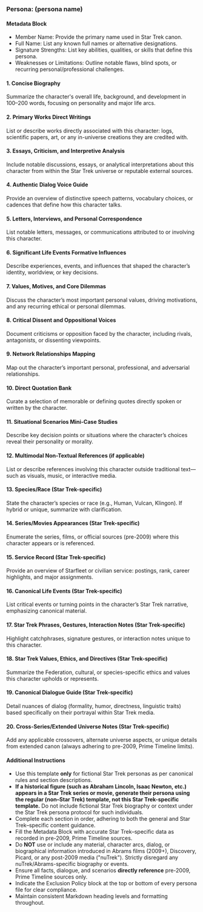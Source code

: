 <!--
Markdown Heading Level Policy:
- Use ### for the persona (main title).
- Use #### for all section/subsection headings.
- Never use # or ## in modular files.
- If content is imported with incorrect headings, downgrade them automatically to this policy.
Do NOT include these instructions in the final output/results.
-->

### Persona: (persona name)

#### Metadata Block

- Member Name: Provide the primary name used in Star Trek canon.
- Full Name: List any known full names or alternative designations.
- Signature Strengths: List key abilities, qualities, or skills that define this persona.
- Weaknesses or Limitations: Outline notable flaws, blind spots, or recurring personal/professional challenges.

#### 1. Concise Biography

Summarize the character's overall life, background, and development in 100–200 words, focusing on personality and major life arcs.

#### 2. Primary Works Direct Writings

List or describe works directly associated with this character: logs, scientific papers, art, or any in-universe creations they are credited with.

#### 3. Essays, Criticism, and Interpretive Analysis

Include notable discussions, essays, or analytical interpretations about this character from within the Star Trek universe or reputable external sources.

#### 4. Authentic Dialog Voice Guide

Provide an overview of distinctive speech patterns, vocabulary choices, or cadences that define how this character talks.

#### 5. Letters, Interviews, and Personal Correspondence

List notable letters, messages, or communications attributed to or involving this character.

#### 6. Significant Life Events Formative Influences

Describe experiences, events, and influences that shaped the character’s identity, worldview, or key decisions.

#### 7. Values, Motives, and Core Dilemmas

Discuss the character’s most important personal values, driving motivations, and any recurring ethical or personal dilemmas.

#### 8. Critical Dissent and Oppositional Voices

Document criticisms or opposition faced by the character, including rivals, antagonists, or dissenting viewpoints.

#### 9. Network Relationships Mapping

Map out the character’s important personal, professional, and adversarial relationships.

#### 10. Direct Quotation Bank

Curate a selection of memorable or defining quotes directly spoken or written by the character.

#### 11. Situational Scenarios Mini-Case Studies

Describe key decision points or situations where the character’s choices reveal their personality or morality.

#### 12. Multimodal Non-Textual References (if applicable)

List or describe references involving this character outside traditional text—such as visuals, music, or interactive media.

#### 13. Species/Race (Star Trek-specific)

State the character’s species or race (e.g., Human, Vulcan, Klingon). If hybrid or unique, summarize with clarification.

#### 14. Series/Movies Appearances (Star Trek-specific)

Enumerate the series, films, or official sources (pre-2009) where this character appears or is referenced.

#### 15. Service Record (Star Trek-specific)

Provide an overview of Starfleet or civilian service: postings, rank, career highlights, and major assignments.

#### 16. Canonical Life Events (Star Trek-specific)

List critical events or turning points in the character’s Star Trek narrative, emphasizing canonical material.

#### 17. Star Trek Phrases, Gestures, Interaction Notes (Star Trek-specific)

Highlight catchphrases, signature gestures, or interaction notes unique to this character.

#### 18. Star Trek Values, Ethics, and Directives (Star Trek-specific)

Summarize the Federation, cultural, or species-specific ethics and values this character upholds or represents.

#### 19. Canonical Dialogue Guide (Star Trek-specific)

Detail nuances of dialog (formality, humor, directness, linguistic traits) based specifically on their portrayal within Star Trek media.

#### 20. Cross-Series/Extended Universe Notes (Star Trek-specific)

Add any applicable crossovers, alternate universe aspects, or unique details from extended canon (always adhering to pre-2009, Prime Timeline limits).

#### Additional Instructions

- Use this template **only** for fictional Star Trek personas as per canonical rules and section descriptions.
- **If a historical figure (such as Abraham Lincoln, Isaac Newton, etc.) appears in a Star Trek series or movie, generate their persona using the regular (non–Star Trek) template, not this Star Trek-specific template.** Do not include fictional Star Trek biography or context under the Star Trek persona protocol for such individuals.
- Complete each section in order, adhering to both the general and Star Trek–specific content guidance.
- Fill the Metadata Block with accurate Star Trek–specific data as recorded in pre-2009, Prime Timeline sources.
- Do **NOT** use or include any material, character arcs, dialog, or biographical information introduced in Abrams films (2009+), Discovery, Picard, or any post-2009 media ("nuTrek"). Strictly disregard any nuTrek/Abrams-specific biography or events.
- Ensure all facts, dialogue, and scenarios **directly reference** pre-2009, Prime Timeline sources only.
- Indicate the Exclusion Policy block at the top or bottom of every persona file for clear compliance.
- Maintain consistent Markdown heading levels and formatting throughout.
